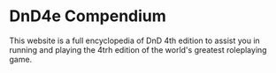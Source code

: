 # DnD4e Compendium

This website is a full encyclopedia of DnD 4th edition to assist you in running and playing the 4trh edition of the world's greatest roleplaying game.